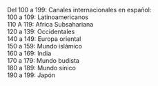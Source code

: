 Del 100 a 199: Canales internacionales en español:</br>
    100 a 109: Latinoamericanos</br>
    110 A 119: Africa Subsahariana</br>
    120 a 139: Occidentales</br>
    140 a 149: Europa oriental</br>
    150 a 159: Mundo islámico</br>
    160 a 169: India</br>
    170 a 179: Mundo budista</br>
    180 a 189: Mundo sínico</br>
    190 a 199: Japón</br>
